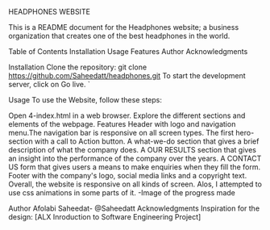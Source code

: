 HEADPHONES WEBSITE

This is a README document for the Headphones website; a business organization that creates one of the best headphones in the world.

Table of Contents
Installation
Usage
Features
Author
Acknowledgments


Installation
Clone the repository: git clone https://github.com/Saheedatt/headphones.git
To start the development server, click on Go live. `

Usage
To use the Website, follow these steps:

Open 4-index.html in a web browser.
Explore the different sections and elements of the webpage.
Features
Header with logo and navigation menu.The navigation bar is responsive on all screen types.
The first hero-section with a call to Action button.
A what-we-do section that gives a brief description of what the company does.
A OUR RESULTS section that gives an insight into the performance of the company over the years.
A CONTACT US form that gives users a means to make enquiries when they fill the form.
Footer with the company's logo, social media links and a copyright text.
Overall, the website is responsive on all kinds of screen.
Alos, I attempted to use css animations in some parts of it.
-Image of the progress made


Author
Afolabi Saheedat- @Saheedatt
Acknowledgments
Inspiration for the design: [ALX Inroduction to Software Engineering Project]